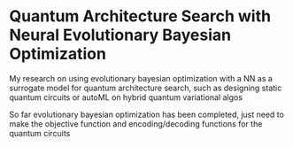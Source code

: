 # Quantum Architecture Search with Neural Evolutionary Bayesian Optimization

My research on using evolutionary bayesian optimization with a NN as a surrogate model for quantum architecture search, such as designing static quantum circuits or autoML on hybrid quantum variational algos

So far evolutionary bayesian optimization has been completed, just need to make the objective function and encoding/decoding functions for the quantum circuits